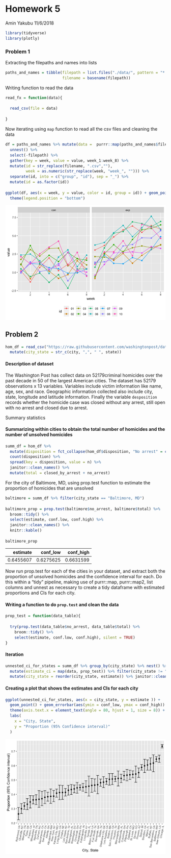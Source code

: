 Homework 5
================
Amin Yakubu
11/6/2018

``` r
library(tidyverse)
library(plotly)
```

### Problem 1

Extracting the filepaths and names into lists

``` r
paths_and_names = tibble(filepath = list.files("./data/", pattern = "*.csv", full.names = TRUE),
                         filename = basename(filepath))
```

Writing function to read the data

``` r
read_fx = function(data){
  
  read_csv(file = data)
  
}
```

Now iterating using `map` function to read all the csv files and cleaning the data

``` r
df = paths_and_names %>% mutate(data =  purrr::map(paths_and_names$filepath, read_fx)) %>% 
  unnest() %>% 
  select(-filepath) %>% 
  gather(key = week, value = value, week_1:week_8) %>% 
  mutate(id = str_replace(filename, ".csv",""),
         week = as.numeric(str_replace(week, "week_", ""))) %>% 
  separate(id, into = c("group", "id"), sep = "_") %>% 
  mutate(id = as.factor(id))

ggplot(df, aes(x = week, y = value, color = id, group = id)) + geom_point() + geom_line() + facet_grid(~group) +
  theme(legend.position = "bottom")
```

![](p8105_hw5_ay2416_files/figure-markdown_github/unnamed-chunk-4-1.png)

Problem 2
---------

``` r
hom_df = read_csv("https://raw.githubusercontent.com/washingtonpost/data-homicides/master/homicide-data.csv", col_names = TRUE) %>% 
  mutate(city_state = str_c(city, ",", " ", state))
```

#### Description of dataset

The Washington Post has collect data on 52179criminal homicides over the past decade in 50 of the largest American cities. The dataset has 52179 observations x 13 variables. Variables include victim information like name, age, sex, and race. Geographic information collected also include city, state, longitude and latitude information. Finally the variable `desposition` records whether the homicide case was closed without any arrest, still open with no arrest and closed due to arrest.

Summary statistics

#### Summarizing within cities to obtain the total number of homicides and the number of unsolved homicides

``` r
summ_df = hom_df %>% 
  mutate(disposition = fct_collapse(hom_df$disposition, "No arrest" = c("Closed without arrest","Open/No arrest"))) %>% group_by(city_state) %>% 
  count(disposition) %>% 
  spread(key = disposition, value = n) %>% 
  janitor::clean_names() %>% 
  mutate(total = closed_by_arrest + no_arrest)
```

For the city of Baltimore, MD, using prop.test function to estimate the proportion of homicides that are unsolved

``` r
baltimore = summ_df %>% filter(city_state == "Baltimore, MD")

baltimore_prop = prop.test(baltimore$no_arrest, baltimore$total) %>% 
  broom::tidy() %>% 
  select(estimate, conf.low, conf.high) %>% 
  janitor::clean_names() %>% 
  knitr::kable()

baltimore_prop
```

|   estimate|  conf\_low|  conf\_high|
|----------:|----------:|-----------:|
|  0.6455607|  0.6275625|   0.6631599|

Now run prop.test for each of the cities in your dataset, and extract both the proportion of unsolved homicides and the confidence interval for each. Do this within a “tidy” pipeline, making use of purrr::map, purrr::map2, list columns and unnest as necessary to create a tidy dataframe with estimated proportions and CIs for each city.

#### Writing a function to do `prop.test` and clean the data

``` r
prop_test = function(data_table){
  
  try(prop.test(data_table$no_arrest, data_table$total) %>% 
    broom::tidy() %>% 
    select(estimate, conf.low, conf.high), silent = TRUE)
}
```

#### Iteration

``` r
unnested_ci_for_states = summ_df %>% group_by(city_state) %>% nest() %>% 
  mutate(estimate_ci = map(data, prop_test)) %>% filter(city_state != "Tulsa, AL") %>% unnest() %>% 
  mutate(city_state = reorder(city_state, estimate)) %>% janitor::clean_names()
```

#### Creating a plot that shows the estimates and CIs for each city

``` r
ggplot(unnested_ci_for_states, aes(x = city_state, y = estimate )) + 
  geom_point() + geom_errorbar(aes(ymin = conf_low, ymax = conf_high)) + 
  theme(axis.text.x = element_text(angle = 80, hjust = 1, size = 8)) +
  labs(
    x = "City, State",
    y = "Proportion (95% Confidence interval)"
  )
```

![](p8105_hw5_ay2416_files/figure-markdown_github/unnamed-chunk-10-1.png)
